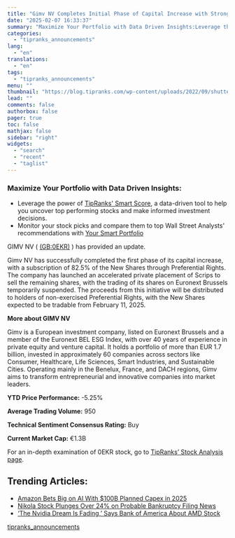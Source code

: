```yaml
---
title: "Gimv NV Completes Initial Phase of Capital Increase with Strong Subscription"
date: "2025-02-07 16:33:37"
summary: "Maximize Your Portfolio with Data Driven Insights:Leverage the power of TipRanks' Smart Score, a data-driven tool to help you uncover top performing stocks and make informed investment decisions. Monitor your stock picks and compare them to top Wall Street Analysts' recommendations with Your Smart PortfolioGIMV NV ( (GB:0EKR) ) has..."
categories:
  - "tipranks_announcements"
lang:
  - "en"
translations:
  - "en"
tags:
  - "tipranks_announcements"
menu: ""
thumbnail: "https://blog.tipranks.com/wp-content/uploads/2022/09/shutterstock_1020878011-750x406.jpg"
lead: ""
comments: false
authorbox: false
pager: true
toc: false
mathjax: false
sidebar: "right"
widgets:
  - "search"
  - "recent"
  - "taglist"
---
```


### Maximize Your Portfolio with Data Driven Insights:

* Leverage the power of [TipRanks' Smart Score](https://www.tipranks.com/screener/top-smart-score-stocks), a data-driven tool to help you uncover top performing stocks and make informed investment decisions.
* Monitor your stock picks and compare them to top Wall Street Analysts' recommendations with  [Your Smart Portfolio](https://www.tipranks.com/smart-portfolio/holdings)

GIMV NV ( [(GB:0EKR)](https://www.tipranks.com/stocks/gb:0ekr) ) has provided an update.

Gimv NV has successfully completed the first phase of its capital increase, with a subscription of 82.5% of the New Shares through Preferential Rights. The company has launched an accelerated private placement of Scrips to sell the remaining shares, with the trading of its shares on Euronext Brussels temporarily suspended. The proceeds from this initiative will be distributed to holders of non-exercised Preferential Rights, with the New Shares expected to be tradable from February 11, 2025.

**More about GIMV NV**

Gimv is a European investment company, listed on Euronext Brussels and a member of the Euronext BEL ESG Index, with over 40 years of experience in private equity and venture capital. It holds a portfolio of more than EUR 1.7 billion, invested in approximately 60 companies across sectors like Consumer, Healthcare, Life Sciences, Smart Industries, and Sustainable Cities. Operating mainly in the Benelux, France, and DACH regions, Gimv aims to transform entrepreneurial and innovative companies into market leaders.

**YTD Price Performance:** -5.25%

**Average Trading Volume:** 950

**Technical Sentiment Consensus Rating:** Buy

**Current Market Cap:** €1.3B

For an in-depth examination of 0EKR stock, go to [TipRanks’ Stock Analysis page](https://www.tipranks.com/stocks/gb:0ekr/stock-analysis).

Trending Articles:
------------------

* [Amazon Bets Big on AI With $100B Planned Capex in 2025](https://www.tipranks.com/news/amazon-bets-big-on-ai-with-100b-planned-capex-in-2025)
* [Nikola Stock Plunges Over 24% on Probable Bankruptcy Filing News](https://www.tipranks.com/news/nikola-stock-plunges-over-24-on-probable-bankruptcy-filing-news)
* [‘The Nvidia Dream Is Fading,’ Says Bank of America About AMD Stock](https://www.tipranks.com/news/the-nvidia-dream-is-fading-says-bank-of-america-about-amd-stock)

[tipranks_announcements](https://www.tipranks.com/news/company-announcements/gimv-nv-completes-initial-phase-of-capital-increase-with-strong-subscription)

